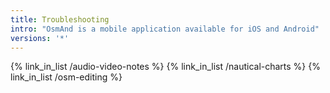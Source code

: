 ```yaml
---
title: Troubleshooting
intro: "OsmAnd is a mobile application available for iOS and Android"
versions: '*'
---
```



{% link_in_list /audio-video-notes %}
{% link_in_list /nautical-charts %}
{% link_in_list /osm-editing %}